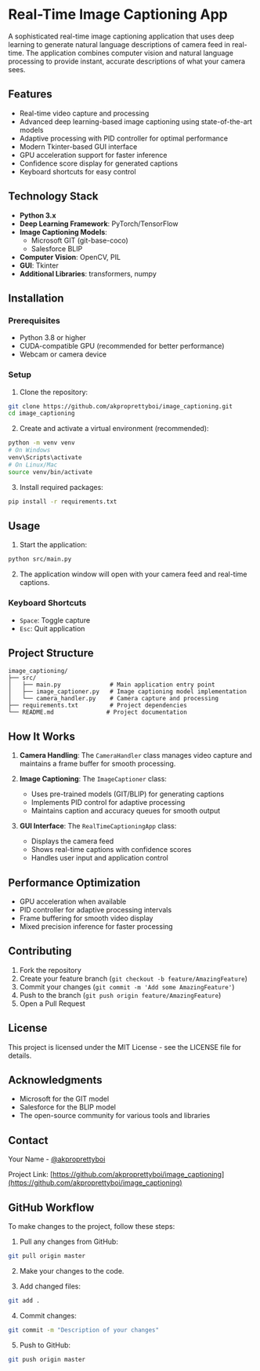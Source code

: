 # Real-Time Image Captioning App

A sophisticated real-time image captioning application that uses deep learning to generate natural language descriptions of camera feed in real-time. The application combines computer vision and natural language processing to provide instant, accurate descriptions of what your camera sees.

## Features

- Real-time video capture and processing
- Advanced deep learning-based image captioning using state-of-the-art models
- Adaptive processing with PID controller for optimal performance
- Modern Tkinter-based GUI interface
- GPU acceleration support for faster inference
- Confidence score display for generated captions
- Keyboard shortcuts for easy control

## Technology Stack

- **Python 3.x**
- **Deep Learning Framework**: PyTorch/TensorFlow
- **Image Captioning Models**: 
  - Microsoft GIT (git-base-coco)
  - Salesforce BLIP
- **Computer Vision**: OpenCV, PIL
- **GUI**: Tkinter
- **Additional Libraries**: transformers, numpy

## Installation

### Prerequisites

- Python 3.8 or higher
- CUDA-compatible GPU (recommended for better performance)
- Webcam or camera device

### Setup

1. Clone the repository:
```bash
git clone https://github.com/akproprettyboi/image_captioning.git
cd image_captioning
```

2. Create and activate a virtual environment (recommended):
```bash
python -m venv venv
# On Windows
venv\Scripts\activate
# On Linux/Mac
source venv/bin/activate
```

3. Install required packages:
```bash
pip install -r requirements.txt
```

## Usage

1. Start the application:
```bash
python src/main.py
```

2. The application window will open with your camera feed and real-time captions.

### Keyboard Shortcuts

- `Space`: Toggle capture
- `Esc`: Quit application

## Project Structure

```
image_captioning/
├── src/
│   ├── main.py              # Main application entry point
│   ├── image_captioner.py   # Image captioning model implementation
│   └── camera_handler.py    # Camera capture and processing
├── requirements.txt         # Project dependencies
└── README.md               # Project documentation
```

## How It Works

1. **Camera Handling**: The `CameraHandler` class manages video capture and maintains a frame buffer for smooth processing.

2. **Image Captioning**: The `ImageCaptioner` class:
   - Uses pre-trained models (GIT/BLIP) for generating captions
   - Implements PID control for adaptive processing
   - Maintains caption and accuracy queues for smooth output

3. **GUI Interface**: The `RealTimeCaptioningApp` class:
   - Displays the camera feed
   - Shows real-time captions with confidence scores
   - Handles user input and application control

## Performance Optimization

- GPU acceleration when available
- PID controller for adaptive processing intervals
- Frame buffering for smooth video display
- Mixed precision inference for faster processing

## Contributing

1. Fork the repository
2. Create your feature branch (`git checkout -b feature/AmazingFeature`)
3. Commit your changes (`git commit -m 'Add some AmazingFeature'`)
4. Push to the branch (`git push origin feature/AmazingFeature`)
5. Open a Pull Request

## License

This project is licensed under the MIT License - see the LICENSE file for details.

## Acknowledgments

- Microsoft for the GIT model
- Salesforce for the BLIP model
- The open-source community for various tools and libraries

## Contact

Your Name - [@akproprettyboi](https://github.com/akproprettyboi)

Project Link: [https://github.com/akproprettyboi/image_captioning](https://github.com/akproprettyboi/image_captioning)

## GitHub Workflow

To make changes to the project, follow these steps:

1. Pull any changes from GitHub:
```bash
git pull origin master
```

2. Make your changes to the code.

3. Add changed files:
```bash
git add .
```

4. Commit changes:
```bash
git commit -m "Description of your changes"
```

5. Push to GitHub:
```bash
git push origin master
```